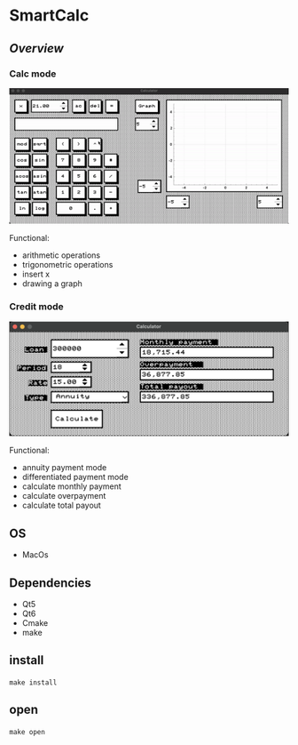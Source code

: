 # SmartCalc

## _Overview_
### Calc mode
![calc mode](gif/calc.gif)

Functional:
- arithmetic operations
- trigonometric operations
- insert x
- drawing a graph

### Credit mode
![credit mode](/img/credit_mode.png)

Functional:
- annuity payment mode
- differentiated payment mode
- calculate monthly payment
- calculate overpayment
- calculate total payout

## OS
- MacOs
## Dependencies
- Qt5
- Qt6
- Cmake
- make

## install
```make install```

## open
```make open```
